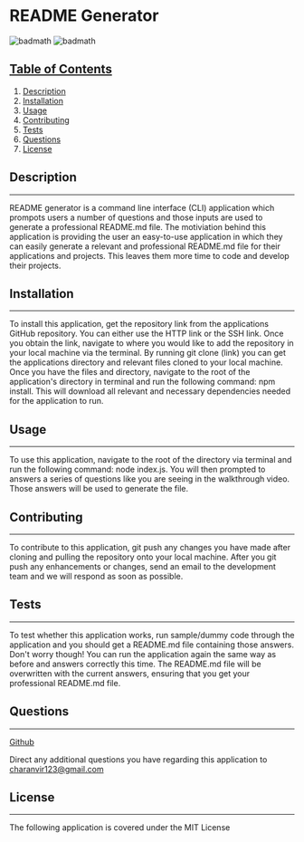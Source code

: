 # README Generator

![badmath](https://img.shields.io/badge/License-MIT-green) ![badmath](https://img.shields.io/badge/Version-1.0.0-blue) 

## <u>Table of Contents</u>
1. [Description](#description)
2. [Installation](#installation)
3. [Usage](#usage)
4. [Contributing](#contributing)
5. [Tests](#tests)
6. [Questions](#questions)
7. [License](#license)

## Description
***

README generator is a command line interface (CLI) application which prompots users a number of questions and those inputs are used to generate a professional README.md file. The motiviation behind this application is providing the user an easy-to-use application in which they can easily generate a relevant and professional README.md file for their applications and projects. This leaves them more time to code and develop their projects.

## Installation
***

To install this application, get the repository link from the applications GitHub repository. You can either use the HTTP link or the SSH link. Once you obtain the link, navigate to where you would like to add the repository in your local machine via the terminal. By running git clone (link) you can get the applications directory and relevant files cloned to your local machine. Once you have the files and directory, navigate to the root of the application's directory in terminal and run the following command: npm install. This will download all relevant and necessary dependencies needed for the application to run.

## Usage
***

To use this application, navigate to the root of the directory via terminal and run the following command: node index.js. You will then prompted to answers a series of questions like you are seeing in the walkthrough video. Those answers will be used to generate the file.

## Contributing
***

To contribute to this application, git push any changes you have made after cloning and pulling the repository onto your local machine. After you git push any enhancements or changes, send an email to the development team and we will respond as soon as possible. 

## Tests
***

To test whether this application works, run sample/dummy code through the application and you should get a README.md file containing those answers. Don't worry though! You can run the application again the same way as before and answers correctly this time. The README.md file will be overwritten with the current answers, ensuring that you get your professional README.md file.

## Questions
***
[Github](https://github.com/Charanvir)

Direct any additional questions you have regarding this application to charanvir123@gmail.com

## License
***
The following application is covered under the MIT License
    